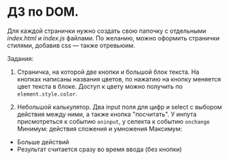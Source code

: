 # ДЗ по DOM.

Для каждой странички нужно создать свою папочку с отдельными *index.html* и *index.js* файлами.
По желанию, можно оформить странички стилями, добавив css — также отревьюим.

Задания:

1. Страничка, на которой две кнопки и большой блок текста. На кнопках написаны названия цветов, по нажатию на кнопку меняется цвет текста в блоке.
Доступ к цвету можно получить по `element.style.color`.

2. Небольшой калькулятор.
Два input поля для цифр и select с выбором действия между ними, а также кнопка "посчитать".
У инпута присмотреться к событию `oninput`, у селекта к событию `onchange` 
Минимум: действия сложения и умножения
Максимум:
- Больше действий
- Результат считается сразу во время ввода (без кнопки)